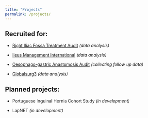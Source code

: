 ```yaml
---
title: "Projects"
permalink: /projects/
---
```


## Recruited for:
* [Right Iliac Fossa Treatment Audit](http://wmresearch.org.uk/studies/) *(data analysis)*

* [Ileus Management International](http://eurosurg.org/imagine-hub/) *(data analysis)*


* [Oesophago-gastric Anastomosis Audit](https://www.ogaa.org.uk/) *(collecting follow up data)*

* [Globalsurg3](https://globalsurg.org/projects/cohort-studies/globalsurg-3/) *(data analysis)*

## Planned projects:
* Portuguese Inguinal Hernia Cohort Study *(in development)*

* LapNET *(in development)*
